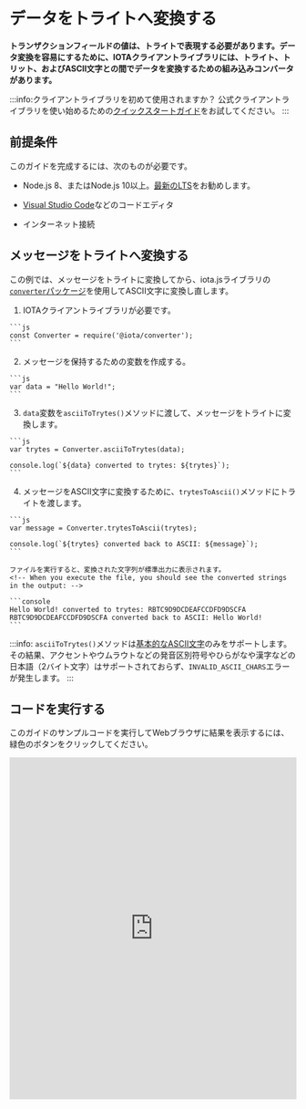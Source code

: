 # データをトライトへ変換する
<!-- # Convert data to trytes -->

**トランザクションフィールドの値は、トライトで表現する必要があります。データ変換を容易にするために、IOTAクライアントライブラリには、トライト、トリット、およびASCII文字との間でデータを変換するための組み込みコンバータがあります。**
<!-- **The values of transaction fields must be represented in trytes. To facilitate data conversion, the IOTA client libraries have built-in functions to convert data to/from trytes, trits, and ASCII characters.** -->

:::info:クライアントライブラリを初めて使用されますか？
公式クライアントライブラリを使い始めるための[クイックスタートガイド](root://getting-started/0.1/tutorials/get-started.md)をお試してください。
:::
<!-- :::info:First time using a client library? -->
<!-- [Try our quickstart guide](root://getting-started/0.1/tutorials/get-started.md) for getting started with the official client libraries. -->
<!-- ::: -->

## 前提条件
<!-- ## Prerequisites -->

このガイドを完成するには、次のものが必要です。
<!-- To complete this guide, you need the following: -->

* Node.js 8、またはNode.js 10以上。[最新のLTS](https://nodejs.org/en/download/)をお勧めします。
<!-- * Node.js 8, or Node.js 10 or higher. We recommend the [latest LTS](https://nodejs.org/en/download/). -->
* [Visual Studio Code](https://code.visualstudio.com/Download)などのコードエディタ
<!-- * A code editor such as [Visual Studio Code](https://code.visualstudio.com/Download) -->
* インターネット接続
<!-- * An Internet connection -->

## メッセージをトライトへ変換する
<!-- ## Convert a message to trytes -->

この例では、メッセージをトライトに変換してから、iota.jsライブラリの[`converter`パッケージ](https://github.com/iotaledger/iota.js/tree/next/packages/converter)を使用してASCII文字に変換し直します。
<!-- In this example, we convert a message to trytes, then convert it back to ASCII characters using the [`converter` package](https://github.com/iotaledger/iota.js/tree/next/packages/converter) of the iota.js library. -->

1. IOTAクライアントライブラリが必要です。
  <!-- 1. Require the IOTA client library -->

    ```js
    const Converter = require('@iota/converter');
    ```

2. メッセージを保持するための変数を作成する。
  <!-- 2. Create a variable to hold a message -->

    ```js
    var data = "Hello World!";
    ```

3. `data`変数を`asciiToTrytes()`メソッドに渡して、メッセージをトライトに変換します。
  <!-- 3. Pass the `data` variable to the `asciiToTrytes()` method to convert the message to trytes -->

    ```js
    var trytes = Converter.asciiToTrytes(data);

    console.log(`${data} converted to trytes: ${trytes}`);
    ```

4. メッセージをASCII文字に変換するために、`trytesToAscii()`メソッドにトライトを渡します。
  <!-- 4. Pass the returned trytes to the `trytesToAscii()` method to convert them to ASCII characters -->

    ```js
    var message = Converter.trytesToAscii(trytes);

    console.log(`${trytes} converted back to ASCII: ${message}`);
    ```

    ファイルを実行すると、変換された文字列が標準出力に表示されます。
    <!-- When you execute the file, you should see the converted strings in the output: -->

    ```console
    Hello World! converted to trytes: RBTC9D9DCDEAFCCDFD9DSCFA
    RBTC9D9DCDEAFCCDFD9DSCFA converted back to ASCII: Hello World!
    ```

:::info:
`asciiToTrytes()`メソッドは[基本的なASCII文字](https://en.wikipedia.org/wiki/ASCII#Printable_characters)のみをサポートします。その結果、アクセントやウムラウトなどの発音区別符号やひらがなや漢字などの日本語（2バイト文字）はサポートされておらず、`INVALID_ASCII_CHARS`エラーが発生します。
:::
<!-- :::info: -->
<!-- The `asciiToTrytes()` method supports only [basic ASCII characters](https://en.wikipedia.org/wiki/ASCII#Printable_characters). As a result, diacritical marks such as accents and umlauts aren't supported and result in an `INVALID_ASCII_CHARS` error. -->
<!-- ::: -->

## コードを実行する
<!-- ## Run the code -->

このガイドのサンプルコードを実行してWebブラウザに結果を表示するには、緑色のボタンをクリックしてください。
<!-- Click the green button to run the sample code in this guide and see the results in the web browser. -->

<iframe height="600px" width="100%" src="https://repl.it/@jake91/Convert-data-to-trytes?lite=true" scrolling="no" frameborder="no" allowtransparency="true" allowfullscreen="true" sandbox="allow-forms allow-pointer-lock allow-popups allow-same-origin allow-scripts allow-modals"></iframe>
